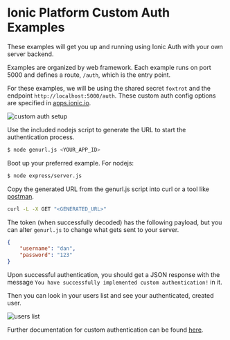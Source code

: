 # Ionic Platform Custom Auth Examples

These examples will get you up and running using Ionic Auth with your own
server backend.

Examples are organized by web framework. Each example runs on port 5000 and
defines a route, `/auth`, which is the entry point.

For these examples, we will be using the shared secret `foxtrot` and the
endpoint `http://localhost:5000/auth`. These custom auth config options are
specified in [apps.ionic.io](https://apps.ionic.io).

![custom auth setup](https://cloud.githubusercontent.com/assets/236501/13647355/53742d08-e5f9-11e5-918f-86a43f44a88b.png)

Use the included nodejs script to generate the URL to start the authentication
process.

```bash
$ node genurl.js <YOUR_APP_ID>
```

Boot up your preferred example. For nodejs:

```bash
$ node express/server.js
```

Copy the generated URL from the genurl.js script into curl or a tool like
[postman](https://www.getpostman.com/).

```bash
curl -L -X GET "<GENERATED_URL>"
```

The token (when successfully decoded) has the following payload, but you can
alter `genurl.js` to change what gets sent to your server.

```json
{
    "username": "dan",
    "password": "123"
}
```

Upon successful authentication, you should get a JSON response with the message
`You have successfully implemented custom authentication!` in it.

Then you can look in your users list and see your authenticated, created user.

![users list](https://cloud.githubusercontent.com/assets/236501/13648838/6e09216c-e600-11e5-8911-67b7676117f5.png)

Further documentation for custom authentication can be found
[here](http://docs.ionic.io/docs/custom-authentication).
